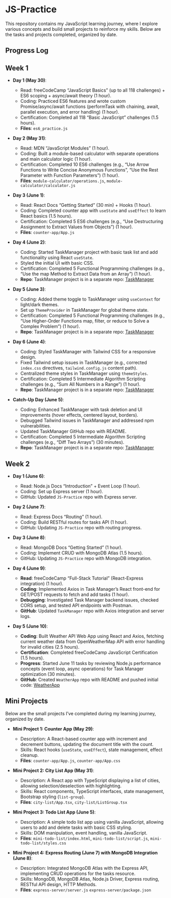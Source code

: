 # JS-Practice
This repository contains my JavaScript learning journey, where I explore various concepts and build small projects to reinforce my skills. Below are the tasks and projects completed, organized by date.

## Progress Log

## Week 1

- **Day 1 (May 30)**:
  - Read: freeCodeCamp “JavaScript Basics” (up to all 118 challenges) + ES6 scoping + async/await theory (1 hour).
  - Coding: Practiced ES6 features and wrote custom Promise/async/await functions (performTask with chaining, await, parallel execution, and error handling) (1 hour).
  - Certification: Completed all 118 “Basic JavaScript” challenges (1.5 hours).
  - **Files**: `es6_practice.js`

- **Day 2 (May 31)**:
  - Read: MDN “JavaScript Modules” (1 hour).
  - Coding: Built a module-based calculator with separate operations and main calculator logic (1 hour).
  - Certification: Completed 10 ES6 challenges (e.g., “Use Arrow Functions to Write Concise Anonymous Functions”, “Use the Rest Parameter with Function Parameters”) (1 hour).
  - **Files**: `module-calculator/operations.js`, `module-calculator/calculator.js`

- **Day 3 (June 1)**:
  - Read: React Docs “Getting Started” (30 min) + Hooks (1 hour).
  - Coding: Completed counter app with `useState` and `useEffect` to learn React basics (1.5 hours).
  - Certification: Completed 5 ES6 challenges (e.g., “Use Destructuring Assignment to Extract Values from Objects”) (1 hour).
  - **Files**: `counter-app/App.js`

- **Day 4 (June 2)**:
  - Coding: Started TaskManager project with basic task list and add functionality using React `useState`.
  - Styled the initial UI with basic CSS.
  - Certification: Completed 5 Functional Programming challenges (e.g., “Use the map Method to Extract Data from an Array”) (1 hour).
  - **Repo**: TaskManager project is in a separate repo: [TaskManager](https://github.com/Srijith1912/TaskManager)

- **Day 5 (June 3)**:
  - Coding: Added theme toggle to TaskManager using `useContext` for light/dark themes.
  - Set up `ThemeProvider` in TaskManager for global theme state.
  - Certification: Completed 5 Functional Programming challenges (e.g., “Use Higher-Order Functions map, filter, or reduce to Solve a Complex Problem”) (1 hour).
  - **Repo**: TaskManager project is in a separate repo: [TaskManager](https://github.com/Srijith1912/TaskManager)

- **Day 6 (June 4)**:
  - Coding: Styled TaskManager with Tailwind CSS for a responsive design.
  - Fixed Tailwind setup issues in TaskManager (e.g., corrected `index.css` directives, `tailwind.config.js` content path).
  - Centralized theme styles in TaskManager using `themeStyles`.
  - Certification: Completed 5 Intermediate Algorithm Scripting challenges (e.g., “Sum All Numbers in a Range”) (1 hour).
  - **Repo**: TaskManager project is in a separate repo: [TaskManager](https://github.com/Srijith1912/TaskManager)

- **Catch-Up Day (June 5)**:
  - Coding: Enhanced TaskManager with task deletion and UI improvements (hover effects, centered layout, borders).
  - Debugged Tailwind issues in TaskManager and addressed npm vulnerabilities.
  - Updated TaskManager GitHub repo with README.
  - Certification: Completed 5 Intermediate Algorithm Scripting challenges (e.g., “Diff Two Arrays”) (30 minutes).
  - **Repo**: TaskManager project is in a separate repo: [TaskManager](https://github.com/Srijith1912/TaskManager)

## Week 2

- **Day 1 (June 6)**:
  - Read: Node.js Docs “Introduction” + Event Loop (1 hour).
  - Coding: Set up Express server (1 hour).
  - GitHub: Updated `JS-Practice` repo with Express server.

- **Day 2 (June 7)**:
  - Read: Express Docs “Routing” (1 hour).
  - Coding: Build RESTful routes for tasks API (1 hour).
  - GitHub: Updating `JS-Practice` repo with routing progress.
 
- **Day 3 (June 8)**:
  - Read: MongoDB Docs “Getting Started” (1 hour).
  - Coding: Implement CRUD with MongoDB Atlas (1.5 hours).
  - GitHub: Updating `JS-Practice` repo with MongoDB integration.

- **Day 4 (June 9)**:
  - **Read**: freeCodeCamp “Full-Stack Tutorial” (React-Express integration) (1 hour).
  - **Coding**: Implemented Axios in Task Manager’s React front-end for GET/POST requests to fetch and add tasks (1 hour).
  - **Debugging**: Investigated Task Manager backend issues, checked CORS setup, and tested API endpoints with Postman.
  - **GitHub**: Updated `TaskManager` repo with Axios integration and server logs.
 
- **Day 5 (June 10)**:
  - **Coding**: Built Weather API Web App using React and Axios, fetching current weather data from OpenWeatherMap API with error handling for invalid cities (2.5 hours).
  - **Certification**: Completed freeCodeCamp JavaScript Certification (1.5 hours).
  - **Progress**: Started June 11 tasks by reviewing Node.js performance concepts (event loop, async operations) for Task Manager optimization (30 minutes).
  - **GitHub**: Created `WeatherApp` repo with README and pushed initial code: [WeatherApp](https://github.com/Srijith1912/WeatherApp)


## Mini Projects

Below are the small projects I’ve completed during my learning journey, organized by date.

- **Mini Project 1: Counter App (May 29)**:
  - Description: A React-based counter app with increment and decrement buttons, updating the document title with the count.
  - Skills: React hooks (`useState`, `useEffect`), state management, effect cleanup.
  - **Files**: `counter-app/App.js`, `counter-app/App.css`

- **Mini Project 2: City List App (May 31)**:
  - Description: A React app with TypeScript displaying a list of cities, allowing selection/deselection with highlighting.
  - Skills: React components, TypeScript interfaces, state management, Bootstrap styling (`list-group`).
  - **Files**: `city-list/App.tsx`, `city-list/ListGroup.tsx`

- **Mini Project 3: Todo List App (June 5)**:
  - Description: A simple todo list app using vanilla JavaScript, allowing users to add and delete tasks with basic CSS styling.
  - Skills: DOM manipulation, event handling, vanilla JavaScript.
  - **Files**: `mini-todo-list/index.html`, `mini-todo-list/script.js`, `mini-todo-list/styles.css`

- **Mini Project 4: Express Routing (June 7) with MongoDB Integration (June 8)**:
  - Description: Integrated MongoDB Atlas with the Express API, implementing CRUD operations for the tasks resource.
  - Skills: MongoDB, MongoDB Atlas, Node.js Driver, Express routing, RESTful API design, HTTP Methods.
  - **Files**: `express-server/server.js` `express-server/package.json`
